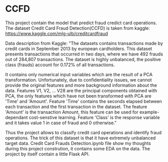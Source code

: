 # CCFD

This project contain the model that predict fraud credict card operations.
The dataset Credit Card Fraud Detection(CCFD) is taken from kaggle:
https://www.kaggle.com/mlg-ulb/creditcardfraud

Data description from Kaggle:
"The datasets contains transactions made by credit cards in September 2013 by european cardholders.
This dataset presents transactions that occurred in two days, where we have 492 frauds out of 284,807 transactions. 
The dataset is highly unbalanced, the positive class (frauds) account for 0.172% of all transactions.

It contains only numerical input variables which are the result of a PCA transformation. 
Unfortunately, due to confidentiality issues, we cannot provide the original features and more background information about the data. 
Features V1, V2, … V28 are the principal components obtained with PCA, the only features which have not been transformed with PCA are 'Time' and 'Amount'. 
Feature 'Time' contains the seconds elapsed between each transaction and the first transaction in the dataset. 
The feature 'Amount' is the transaction Amount, this feature can be used for example-dependant cost-senstive learning. 
Feature 'Class' is the response variable and it takes value 1 in case of fraud and 0 otherwise."

Thus the project allows to classify credit card operations and identify fraud operations. The trick of this dataset is that it have extremely unbalanced target data.
Credit Card Frauds Detection.ipynb file show my thoughts during this project constrution, it contains some EDA on the data.
The project by itself contain a little Flask API.
